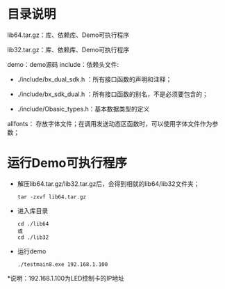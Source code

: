 # 目录说明

lib64.tar.gz：库、依赖库、Demo可执行程序

lib32.tar.gz：库、依赖库、Demo可执行程序

demo：demo源码 
include：依赖头文件:

- ./include/bx_dual_sdk.h ：所有接口函数的声明和注释；

- ./include/bx_sdk_dual.h ：所有接口函数的别名，不是必须要包含的；

- ./include/Obasic_types.h：基本数据类型的定义


allfonts： 存放字体文件；在调用发送动态区函数时，可以使用字体文件作为参数；



# 运行Demo可执行程序

- 解压lib64.tar.gz/lib32.tar.gz后，会得到相就的lib64/lib32文件夹；

  ```
  tar -zxvf lib64.tar.gz
  ```

- 进入库目录

  ```
  cd ./lib64
  或
  cd ./lib32
  ```

- 运行demo

  ```
  ./testmain8.exe 192.168.1.100 
  ```


*说明：192.168.1.100为LED控制卡的IP地址

